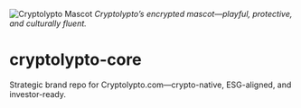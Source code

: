 ![Cryptolypto Mascot](cryptolypto-logo.png)
_Cryptolypto’s encrypted mascot—playful, protective, and culturally fluent._

# cryptolypto-core
Strategic brand repo for Cryptolypto.com—crypto-native, ESG-aligned, and investor-ready.
